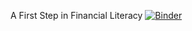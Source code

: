 A First Step in Financial Literacy
[![Binder](https://mybinder.org/badge_logo.svg)](https://mybinder.org/v2/gh/VestaFinLiteracy/BasicConcepts/master)
